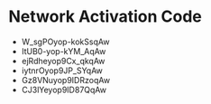 # Network Activation Code
* W_sgPOyop-kokSsqAw
* ltUB0-yop-kYM_AqAw
* ejRdheyop9Cx_qkqAw
* iytnrOyop9JP_SYqAw
* Gz8VNuyop9IDRzoqAw
* CJ3lYeyop9ID87QqAw